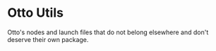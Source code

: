 # Otto Utils

Otto's nodes and launch files that do not belong elsewhere and don't deserve their own package.
